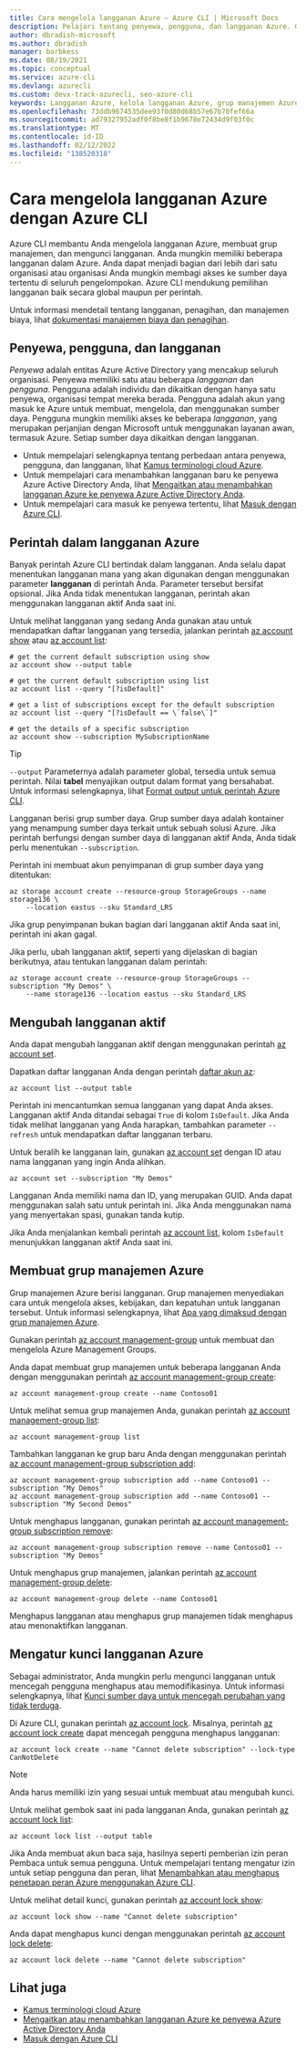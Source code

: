 ```yaml
---
title: Cara mengelola langganan Azure – Azure CLI | Microsoft Docs
description: Pelajari tentang penyewa, pengguna, dan langganan Azure. Gunakan Azure CLI untuk mengelola langganan Anda, membuat grup manajemen, dan mengunci langganan.
author: dbradish-microsoft
ms.author: dbradish
manager: barbkess
ms.date: 08/19/2021
ms.topic: conceptual
ms.service: azure-cli
ms.devlang: azurecli
ms.custom: devx-track-azurecli, seo-azure-cli
keywords: Langganan Azure, kelola langganan Azure, grup manajemen Azure, langganan set Azure cli, langganan pilih Azure cli
ms.openlocfilehash: 73ddb9674535dee93f0d80d68b57e67b70fef66a
ms.sourcegitcommit: ad79327952adf0f8be8f1b9678e72434d9f03f0c
ms.translationtype: MT
ms.contentlocale: id-ID
ms.lasthandoff: 02/12/2022
ms.locfileid: "138520318"
---
```

# <a name="how-to-manage-azure-subscriptions-with-the-azure-cli"></a>Cara mengelola langganan Azure dengan Azure CLI

Azure CLI membantu Anda mengelola langganan Azure, membuat grup manajemen, dan mengunci langganan.  Anda mungkin memiliki beberapa langganan dalam Azure. Anda dapat menjadi bagian dari lebih dari satu organisasi atau organisasi Anda mungkin membagi akses ke sumber daya tertentu di seluruh pengelompokan. Azure CLI mendukung pemilihan langganan baik secara global maupun per perintah.

Untuk informasi mendetail tentang langganan, penagihan, dan manajemen biaya, lihat [dokumentasi manajemen biaya dan penagihan](/azure/billing/).

## <a name="tenants-users-and-subscriptions"></a>Penyewa, pengguna, dan langganan

_Penyewa_ adalah entitas Azure Active Directory yang mencakup seluruh organisasi. Penyewa memiliki satu atau beberapa _langganan_ dan _pengguna_. Pengguna adalah individu dan dikaitkan dengan hanya satu penyewa, organisasi tempat mereka berada. Pengguna adalah akun yang masuk ke Azure untuk membuat, mengelola, dan menggunakan sumber daya. Pengguna mungkin memiliki akses ke beberapa _langganan_, yang merupakan perjanjian dengan Microsoft untuk menggunakan layanan awan, termasuk Azure. Setiap sumber daya dikaitkan dengan langganan.

* Untuk mempelajari selengkapnya tentang perbedaan antara penyewa, pengguna, dan langganan, lihat [Kamus terminologi cloud Azure](/azure/azure-glossary-cloud-terminology).
* Untuk mempelajari cara menambahkan langganan baru ke penyewa Azure Active Directory Anda, lihat [Mengaitkan atau menambahkan langganan Azure ke penyewa Azure Active Directory Anda](/azure/active-directory/active-directory-how-subscriptions-associated-directory).
* Untuk mempelajari cara masuk ke penyewa tertentu, lihat [Masuk dengan Azure CLI](./authenticate-azure-cli.md).

## <a name="commands-in-an-azure-subscription"></a>Perintah dalam langganan Azure

Banyak perintah Azure CLI bertindak dalam langganan. Anda selalu dapat menentukan langganan mana yang akan digunakan dengan menggunakan parameter **langganan** di perintah Anda. Parameter tersebut bersifat opsional. Jika Anda tidak menentukan langganan, perintah akan menggunakan langganan aktif Anda saat ini.

Untuk melihat langganan yang sedang Anda gunakan atau untuk mendapatkan daftar langganan yang tersedia, jalankan perintah [az account show](/cli/azure/account#az-account-show) atau [az account list](/cli/azure/account#az-account-list):

```azurecli
# get the current default subscription using show
az account show --output table

# get the current default subscription using list
az account list --query "[?isDefault]"

# get a list of subscriptions except for the default subscription
az account list --query "[?isDefault == \`false\`]"

# get the details of a specific subscription
az account show --subscription MySubscriptionName
```

> [!TIP]
> `--output` Parameternya adalah parameter global, tersedia untuk semua perintah. Nilai **tabel** menyajikan output dalam format yang bersahabat. Untuk informasi selengkapnya, lihat [Format output untuk perintah Azure CLI](/cli/azure/format-output-azure-cli).

Langganan berisi grup sumber daya. Grup sumber daya adalah kontainer yang menampung sumber daya terkait untuk sebuah solusi Azure. Jika perintah berfungsi dengan sumber daya di langganan aktif Anda, Anda tidak perlu menentukan `--subscription`.

Perintah ini membuat akun penyimpanan di grup sumber daya yang ditentukan:

```azurecli
az storage account create --resource-group StorageGroups --name storage136 \
    --location eastus --sku Standard_LRS
```

Jika grup penyimpanan bukan bagian dari langganan aktif Anda saat ini, perintah ini akan gagal.

Jika perlu, ubah langganan aktif, seperti yang dijelaskan di bagian berikutnya, atau tentukan langganan dalam perintah:

```azurecli
az storage account create --resource-group StorageGroups --subscription "My Demos" \
    --name storage136 --location eastus --sku Standard_LRS
```

## <a name="change-the-active-subscription"></a>Mengubah langganan aktif

Anda dapat mengubah langganan aktif dengan menggunakan perintah [az account set](/cli/azure/account#az-account-set).

Dapatkan daftar langganan Anda dengan perintah [daftar akun az](/cli/azure/account#az-account-list):

```azurecli
az account list --output table
```

Perintah ini mencantumkan semua langganan yang dapat Anda akses. Langganan aktif Anda ditandai sebagai `True` di kolom `IsDefault`. Jika Anda tidak melihat langganan yang Anda harapkan, tambahkan parameter `--refresh` untuk mendapatkan daftar langganan terbaru.

Untuk beralih ke langganan lain, gunakan [az account set](/cli/azure/account#az-account-set) dengan ID atau nama langganan yang ingin Anda alihkan.

```azurecli
az account set --subscription "My Demos"
```

Langganan Anda memiliki nama dan ID, yang merupakan GUID. Anda dapat menggunakan salah satu untuk perintah ini. Jika Anda menggunakan nama yang menyertakan spasi, gunakan tanda kutip.

Jika Anda menjalankan kembali perintah [az account list](/cli/azure/account#az_account_list), kolom `IsDefault` menunjukkan langganan aktif Anda saat ini.

## <a name="create-azure-management-groups"></a>Membuat grup manajemen Azure

Grup manajemen Azure berisi langganan. Grup manajemen menyediakan cara untuk mengelola akses, kebijakan, dan kepatuhan untuk langganan tersebut. Untuk informasi selengkapnya, lihat [Apa yang dimaksud dengan grup manajemen Azure](/azure/governance/management-groups/overview).

Gunakan perintah [az account management-group](/cli/azure/account/management-group) untuk membuat dan mengelola Azure Management Groups.

Anda dapat membuat grup manajemen untuk beberapa langganan Anda dengan menggunakan perintah [az account management-group create](/cli/azure/account/management-group#az-account-management-group-create):

```azurecli
az account management-group create --name Contoso01
```

Untuk melihat semua grup manajemen Anda, gunakan perintah [az account management-group list](/cli/azure/account/management-group#az-account-management-group-list):

```azurecli
az account management-group list
```

Tambahkan langganan ke grup baru Anda dengan menggunakan perintah [az account management-group subscription add](/cli/azure/account/management-group/subscription#az-account-management-group-subscription-add):

```azurecli
az account management-group subscription add --name Contoso01 --subscription "My Demos"
az account management-group subscription add --name Contoso01 --subscription "My Second Demos"
```

Untuk menghapus langganan, gunakan perintah [az account management-group subscription remove](/cli/azure/account/management-group/subscription#az-account-management-group-subscription-remove):

```azurecli
az account management-group subscription remove --name Contoso01 --subscription "My Demos"
```

Untuk menghapus grup manajemen, jalankan perintah [az account management-group delete](/cli/azure/account/management-group#az-account-management-group-delete):

```azurecli
az account management-group delete --name Contoso01
```

Menghapus langganan atau menghapus grup manajemen tidak menghapus atau menonaktifkan langganan.

## <a name="set-an-azure-subscription-lock"></a>Mengatur kunci langganan Azure

Sebagai administrator, Anda mungkin perlu mengunci langganan untuk mencegah pengguna menghapus atau memodifikasinya. Untuk informasi selengkapnya, lihat [Kunci sumber daya untuk mencegah perubahan yang tidak terduga](/azure/azure-resource-manager/management/lock-resources).

Di Azure CLI, gunakan perintah [az account lock](/cli/azure/account/lock). Misalnya, perintah [az account lock create](/cli/azure/account/lock#az-account-lock-create) dapat mencegah pengguna menghapus langganan:

```azurecli
az account lock create --name "Cannot delete subscription" --lock-type CanNotDelete
```

> [!NOTE]
> Anda harus memiliki izin yang sesuai untuk membuat atau mengubah kunci.

Untuk melihat gembok saat ini pada langganan Anda, gunakan perintah [az account lock list](/cli/azure/account/lock#az-account-lock-list):

```azurecli
az account lock list --output table
```

Jika Anda membuat akun baca saja, hasilnya seperti pemberian izin peran Pembaca untuk semua pengguna. Untuk mempelajari tentang mengatur izin untuk setiap pengguna dan peran, lihat [Menambahkan atau menghapus penetapan peran Azure menggunakan Azure CLI](/azure/role-based-access-control/role-assignments-cli).

Untuk melihat detail kunci, gunakan perintah [az account lock show](/cli/azure/account/lock#az-account-lock-show):

```azurecli
az account lock show --name "Cannot delete subscription"
```

Anda dapat menghapus kunci dengan menggunakan perintah [az account lock delete](/cli/azure/account/lock#az-account-lock-delete):

```azurecli
az account lock delete --name "Cannot delete subscription"
```

## <a name="see-also"></a>Lihat juga

* [Kamus terminologi cloud Azure](/azure/azure-glossary-cloud-terminology)
* [Mengaitkan atau menambahkan langganan Azure ke penyewa Azure Active Directory Anda](/azure/active-directory/active-directory-how-subscriptions-associated-directory)
* [Masuk dengan Azure CLI](./authenticate-azure-cli.md)
